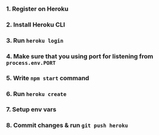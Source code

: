 ### 1. Register on Heroku

### 2. Install Heroku CLI

### 3. Run `heroku login`

### 4. Make sure that you using port for listening from `process.env.PORT`

### 5. Write `npm start` command

### 6. Run `heroku create`

### 7. Setup env vars

### 8. Commit changes & run `git push heroku`
